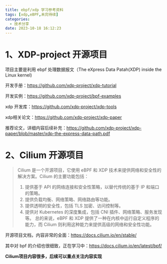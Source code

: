 ```yaml
---
title: ebpf/xdp 学习参考资料
tags: [xdp,eBPF,未完待续]
categories:
  - 技术分享
date: 2023-10-18 16:12:23
---
```

# 1、XDP-project 开源项目

项目主要是利用 ebpf 处理数据报文（The eXpress Data Patah(XDP) inside the Linux kernel)

开发手册：https://github.com/xdp-project/xdp-tutorial

开发实例：https://github.com/xdp-project/bpf-examples

xdp 开发库：https://github.com/xdp-project/xdp-tools

xdp相关论文：https://github.com/xdp-project/xdp-paper

推荐论文，详细内容后续补充：https://github.com/xdp-project/xdp-paper/blob/master/xdp-the-express-data-path.pdf

# 2、Cilium 开源项目

> Cilium 是一个开源项目，它使用 eBPF 和 XDP 技术来提供网络和安全性的解决方案。Cilium 的主要功能包括：
>
> 1. 提供基于 API 的网络连接和安全性策略，以替代传统的基于 IP 和端口的策略。
> 2. 提供负载均衡、网络策略、网络路由等功能。
> 3. 提供透明的安全性，包括 TLS 加密、访问控制等。
> 4. 提供对 Kubernetes 的深度集成，包括 CNI 插件、网络策略、服务发现等。
>    总的来说，eBPF 和 XDP 提供了一种在内核中运行自定义程序的能力，而 Cilium 则利用这种能力来提供高级的网络和安全性功能。

开源项目文档，内容非常的全面：https://docs.cilium.io/en/stable/

其中对 bpf 的介绍也很细致，正在学习中：https://docs.cilium.io/en/latest/bpf/

**Cilium项目内容很多，后续可以重点关注内容实现**
